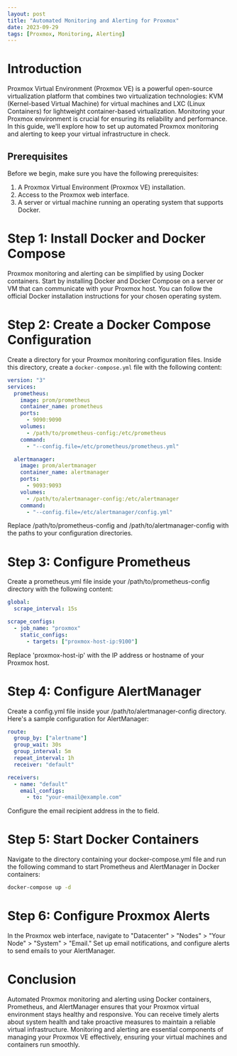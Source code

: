 ```yaml
---
layout: post
title: "Automated Monitoring and Alerting for Proxmox"
date: 2023-09-29
tags: [Proxmox, Monitoring, Alerting]
---
```


# Introduction

Proxmox Virtual Environment (Proxmox VE) is a powerful open-source virtualization platform that combines two virtualization technologies: KVM (Kernel-based Virtual Machine) for virtual machines and LXC (Linux Containers) for lightweight container-based virtualization. Monitoring your Proxmox environment is crucial for ensuring its reliability and performance. In this guide, we'll explore how to set up automated Proxmox monitoring and alerting to keep your virtual infrastructure in check.

## Prerequisites

Before we begin, make sure you have the following prerequisites:

1. A Proxmox Virtual Environment (Proxmox VE) installation.
2. Access to the Proxmox web interface.
3. A server or virtual machine running an operating system that supports Docker.

# Step 1: Install Docker and Docker Compose

Proxmox monitoring and alerting can be simplified by using Docker containers. Start by installing Docker and Docker Compose on a server or VM that can communicate with your Proxmox host. You can follow the official Docker installation instructions for your chosen operating system.

# Step 2: Create a Docker Compose Configuration

Create a directory for your Proxmox monitoring configuration files. Inside this directory, create a `docker-compose.yml` file with the following content:

```yaml
version: "3"
services:
  prometheus:
    image: prom/prometheus
    container_name: prometheus
    ports:
      - 9090:9090
    volumes:
      - /path/to/prometheus-config:/etc/prometheus
    command:
      - "--config.file=/etc/prometheus/prometheus.yml"

  alertmanager:
    image: prom/alertmanager
    container_name: alertmanager
    ports:
      - 9093:9093
    volumes:
      - /path/to/alertmanager-config:/etc/alertmanager
    command:
      - "--config.file=/etc/alertmanager/config.yml"
```

Replace /path/to/prometheus-config and /path/to/alertmanager-config with the paths to your configuration directories.

# Step 3: Configure Prometheus

Create a prometheus.yml file inside your /path/to/prometheus-config directory with the following content:

```yaml
global:
  scrape_interval: 15s

scrape_configs:
  - job_name: "proxmox"
    static_configs:
      - targets: ["proxmox-host-ip:9100"]
```

Replace 'proxmox-host-ip' with the IP address or hostname of your Proxmox host.

# Step 4: Configure AlertManager

Create a config.yml file inside your /path/to/alertmanager-config directory. Here's a sample configuration for AlertManager:

```yaml
route:
  group_by: ["alertname"]
  group_wait: 30s
  group_interval: 5m
  repeat_interval: 1h
  receiver: "default"

receivers:
  - name: "default"
    email_configs:
      - to: "your-email@example.com"
```

Configure the email recipient address in the to field.

# Step 5: Start Docker Containers

Navigate to the directory containing your docker-compose.yml file and run the following command to start Prometheus and AlertManager in Docker containers:

```bash
docker-compose up -d
```

# Step 6: Configure Proxmox Alerts

In the Proxmox web interface, navigate to "Datacenter" > "Nodes" > "Your Node" > "System" > "Email." Set up email notifications, and configure alerts to send emails to your AlertManager.

# Conclusion

Automated Proxmox monitoring and alerting using Docker containers, Prometheus, and AlertManager ensures that your Proxmox virtual environment stays healthy and responsive. You can receive timely alerts about system health and take proactive measures to maintain a reliable virtual infrastructure. Monitoring and alerting are essential components of managing your Proxmox VE effectively, ensuring your virtual machines and containers run smoothly.
